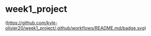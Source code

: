 # week1_project

(https://github.com/kyle-olivier20/week1_project/.github/workflows/README.md/badge.svg)
